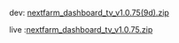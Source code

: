 dev: [nextfarm_dashboard_tv_v1.0.75(9d).zip](https://github.com/user-attachments/files/18007443/nextfarm_dashboard_tv_v1.0.75.9d.zip)



live :[nextfarm_dashboard_tv_v1.0.75.zip](https://github.com/user-attachments/files/18008726/nextfarm_dashboard_tv_v1.0.75.zip)

